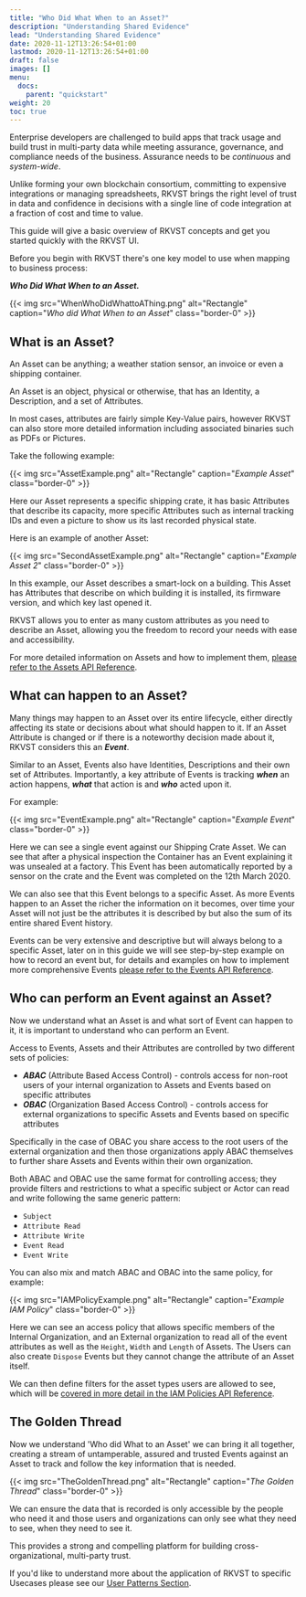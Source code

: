 ```yaml
---
title: "Who Did What When to an Asset?"
description: "Understanding Shared Evidence"
lead: "Understanding Shared Evidence"
date: 2020-11-12T13:26:54+01:00
lastmod: 2020-11-12T13:26:54+01:00
draft: false
images: []
menu:
  docs:
    parent: "quickstart"
weight: 20
toc: true
---
```



Enterprise developers are challenged to build apps that track usage and build trust in multi-party data while meeting assurance, governance, and compliance needs of the business. Assurance needs to be _continuous_ and _system-wide_.

Unlike forming your own blockchain consortium, committing to expensive integrations or managing spreadsheets, RKVST brings the right level of trust in data and confidence in decisions with a single line of code integration at a fraction of cost and time to value.

This guide will give a basic overview of RKVST concepts and get you started quickly with the RKVST UI.  

Before you begin with RKVST there's one key model to use when mapping to business process:

***Who Did What When to an Asset.***

{{< img src="WhenWhoDidWhattoAThing.png" alt="Rectangle" caption="<em>Who did What When to an Asset</em>" class="border-0" >}}

## What is an Asset?

An Asset can be anything; a weather station sensor, an invoice or even a shipping container. 

An Asset is an object, physical or otherwise, that has an Identity, a Description, and a set of Attributes. 

In most cases, attributes are fairly simple Key-Value pairs, however RKVST can also store more detailed information including associated binaries such as PDFs or Pictures.

Take the following example:

{{< img src="AssetExample.png" alt="Rectangle" caption="<em>Example Asset</em>" class="border-0" >}}

Here our Asset represents a specific shipping crate, it has basic Attributes that describe its capacity, more specific Attributes such as internal tracking IDs and even a picture to show us its last recorded physical state.

Here is an example of another Asset:

{{< img src="SecondAssetExample.png" alt="Rectangle" caption="<em>Example Asset 2</em>" class="border-0" >}}

In this example, our Asset describes a smart-lock on a building. This Asset has Attributes that describe on which building it is installed, its firmware version, and which key last opened it.

RKVST allows you to enter as many custom attributes as you need to describe an Asset, allowing you the freedom to record your needs with ease and accessibility.

For more detailed information on Assets and how to implement them, [please refer to the Assets API Reference](../../api-reference/assets-api/).

## What can happen to an Asset?

Many things may happen to an Asset over its entire lifecycle, either directly affecting its state or decisions about what should happen to it. If an Asset Attribute is changed or if there is a noteworthy decision made about it, RKVST considers this an ***Event***.

Similar to an Asset, Events also have Identities, Descriptions and their own set of Attributes. Importantly, a key attribute of Events is tracking ***when*** an action happens, ***what*** that action is and ***who*** acted upon it.

For example:

{{< img src="EventExample.png" alt="Rectangle" caption="<em>Example Event</em>" class="border-0" >}}

Here we can see a single event against our Shipping Crate Asset. We can see that after a physical inspection the Container has an Event explaining it was unsealed at a factory. This Event has been automatically reported by a sensor on the crate and the Event was completed on the 12th March 2020.

We can also see that this Event belongs to a specific Asset. As more Events happen to an Asset the richer the information on it becomes, over time your Asset will not just be the attributes it is described by but also the sum of its entire shared Event history. 

Events can be very extensive and descriptive but will always belong to a specific Asset, later on in this guide we will see step-by-step example on how to record an event but, for details and examples on how to implement more comprehensive Events [please refer to the Events API Reference](../../api-reference/events-api/).

## Who can perform an Event against an Asset?

Now we understand what an Asset is and what sort of Event can happen to it, it is important to understand who can perform an Event.

Access to Events, Assets and their Attributes are controlled by two different sets of policies:

* ***ABAC*** (Attribute Based Access Control) - controls access for non-root users of your internal organization to Assets and Events based on specific attributes
* ***OBAC*** (Organization Based Access Control) - controls access for external organizations to specific Assets and Events based on specific attributes 

Specifically in the case of OBAC you share access to the root users of the external organization and then those organizations apply ABAC themselves to further share Assets and Events within their own organization.

Both ABAC and OBAC use the same format for controlling access; they provide filters and restrictions to what a specific subject or Actor can read and write following the same generic pattern:

* `Subject`
* `Attribute Read`
* `Attribute Write`
* `Event Read`
* `Event Write`

You can also mix and match ABAC and OBAC into the same policy, for example:

{{< img src="IAMPolicyExample.png" alt="Rectangle" caption="<em>Example IAM Policy</em>" class="border-0" >}}

Here we can see an access policy that allows specific members of the Internal Organization, and an External organization to read all of the event attributes as well as the `Height`, `Width` and `Length` of Assets. The Users can also create `Dispose` Events but they cannot change the attribute of an Asset itself.

We can then define filters for the asset types users are allowed to see, which will be [covered in more detail in the IAM Policies API Reference](../../api-reference/iam-policies-api/).

## The Golden Thread

Now we understand 'Who did What to an Asset' we can bring it all together, creating a stream of untamperable, assured and trusted Events against an Asset to track and follow the key information that is needed. 

{{< img src="TheGoldenThread.png" alt="Rectangle" caption="<em>The Golden Thread</em>" class="border-0" >}}

We can ensure the data that is recorded is only accessible by the people who need it and those users and organizations can only see what they need to see, when they need to see it.

This provides a strong and compelling platform for building cross-organizational, multi-party trust.

If you'd like to understand more about the application of RKVST to specific Usecases please see our [User Patterns Section](../../user-patterns/).

